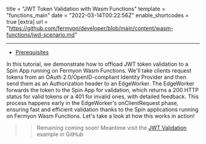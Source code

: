 title = "JWT Token Validation with Wasm Functions"
template = "functions_main"
date = "2022-03-14T00:22:56Z"
enable_shortcodes = true
[extra]
url = "https://github.com/fermyon/developer/blob/main/content/wasm-functions/jwd-scenario.md"

---
- [Prerequisites](#prerequisites)

In this tutorial, we demonstrate how to offload JWT token validation to a Spin App running on Fermyon Wasm Functions. We'll take clients request tokens from an OAuth 2.0/OpenID-compliant Identity Provider and then send them as an Authorization header to an EdgeWorker. The EdgeWorker forwards the token to the Spin App for validation, which returns a 200 HTTP status for valid tokens or a 401 for invalid ones, with detailed feedback. This process happens early in the EdgeWorker's onClientRequest phase, ensuring fast and efficient validation thanks to the Spin applications running on Fermyon Wasm Functions. Let's take a look at how this works in action! 

>> Remaining coming soon! Meantime visit the [JWT Validation](https://github.com/fermyon/a3000-usecases/blob/main/family-1/jwt-validation.md) example in GitHub
